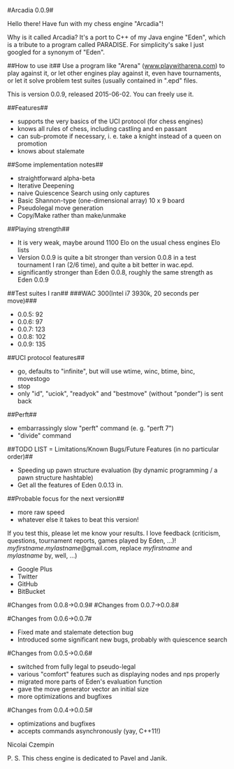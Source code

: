 #Arcadia 0.0.9#

Hello there!
Have fun with my chess engine "Arcadia"!

Why is it called Arcadia? It's a port to C++ of my Java engine "Eden", which is a tribute to a program called PARADISE. For simplicity's sake I just googled for a synonym of "Eden".

##How to use it##
Use a program like "Arena" (www.playwitharena.com) to play against it, or let other engines play against it, even have tournaments, or let it solve problem test suites (usually contained in ".epd" files.

This is version 0.0.9, released 2015-06-02. You can freely use it.

##Features##
- supports the very basics of the UCI protocol (for chess engines)
- knows all rules of chess, including castling and en passant
- can sub-promote if necessary, i. e. take a knight instead of a queen on promotion
- knows about stalemate

##Some implementation notes##
* straightforward alpha-beta
* Iterative Deepening
* naive Quiescence Search using only captures
* Basic Shannon-type (one-dimensional array) 10 x 9 board
* Pseudolegal move generation
* Copy/Make rather than make/unmake

##Playing strength##
* It is very weak, maybe around 1100 Elo on the usual chess engines Elo lists
* Version 0.0.9 is quite a bit stronger than version 0.0.8 in a test tournament I ran (2/6 time), and quite a bit better in wac.epd.
* significantly stronger than Eden 0.0.8, roughly the same strength as Eden 0.0.9

##Test suites I ran##
###WAC 300(Intel i7 3930k, 20 seconds per move)###
* 0.0.5: 92
* 0.0.6: 97
* 0.0.7: 123
* 0.0.8: 102
* 0.0.9: 135

##UCI protocol features##
* go, defaults to "infinite", but will use wtime, winc, btime, binc, movestogo
* stop
* only "id", "uciok", "readyok" and "bestmove" (without "ponder") is sent back

##Perft##
* embarrassingly slow "perft" command (e. g. "perft 7")
* "divide" command

##TODO LIST = Limitations/Known Bugs/Future Features (in no particular order)##
* Speeding up pawn structure evaluation (by dynamic programming / a pawn structure hashtable)
* Get all the features of Eden 0.0.13 in.

##Probable focus for the next version##
* more raw speed
* whatever else it takes to beat this version!

If you test this, please let me know your results.
I love feedback (criticism, questions, tournament reports, games played by Eden, ...)! 
*myfirstname*.*mylastname*@gmail.com, replace *myfirstname* and *mylastname* by, well, ...)
* Google Plus
* Twitter
* GitHub
* BitBucket
 
#Changes from 0.0.8->0.0.9#
#Changes from 0.0.7->0.0.8#


#Changes from 0.0.6->0.0.7#
* Fixed mate and stalemate detection bug
* Introduced some significant new bugs, probably with quiescence search
 
#Changes from 0.0.5->0.0.6#
* switched from fully legal to pseudo-legal
* various "comfort" features such as displaying nodes and nps properly
* migrated more parts of Eden's evaluation function
* gave the move generator vector<Move> an initial size
* more optimizations and bugfixes

#Changes from 0.0.4->0.0.5#
* optimizations and bugfixes
* accepts commands asynchronously (yay, C++11!)

Nicolai Czempin

P. S. This chess engine is dedicated to Pavel and Janik.